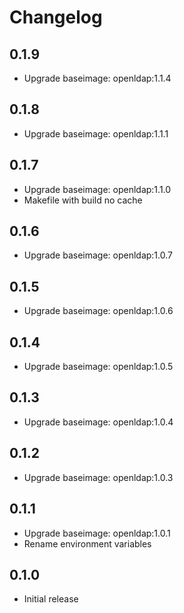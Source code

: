 # Changelog

## 0.1.9
  - Upgrade baseimage: openldap:1.1.4

## 0.1.8
  - Upgrade baseimage: openldap:1.1.1

## 0.1.7
  - Upgrade baseimage: openldap:1.1.0
  - Makefile with build no cache

## 0.1.6
  - Upgrade baseimage: openldap:1.0.7

## 0.1.5
  - Upgrade baseimage: openldap:1.0.6

## 0.1.4
  - Upgrade baseimage: openldap:1.0.5

## 0.1.3
  - Upgrade baseimage: openldap:1.0.4

## 0.1.2
  - Upgrade baseimage: openldap:1.0.3

## 0.1.1
  - Upgrade baseimage: openldap:1.0.1
  - Rename environment variables

## 0.1.0
  - Initial release
